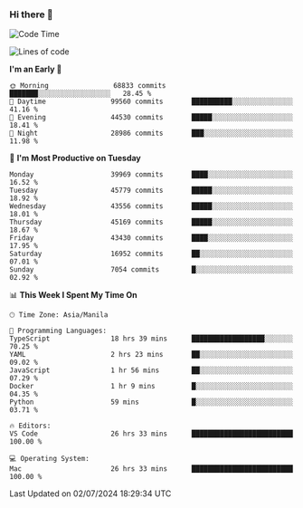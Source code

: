 ### Hi there 👋

<!--START_SECTION:waka-->
![Code Time](http://img.shields.io/badge/Code%20Time-5%2C320%20hrs%2028%20mins-blue)

![Lines of code](https://img.shields.io/badge/From%20Hello%20World%20I%27ve%20Written-112.9%20million%20lines%20of%20code-blue)

**I'm an Early 🐤** 

```text
🌞 Morning                68833 commits       ███████░░░░░░░░░░░░░░░░░░   28.45 % 
🌆 Daytime                99560 commits       ██████████░░░░░░░░░░░░░░░   41.16 % 
🌃 Evening                44530 commits       █████░░░░░░░░░░░░░░░░░░░░   18.41 % 
🌙 Night                  28986 commits       ███░░░░░░░░░░░░░░░░░░░░░░   11.98 % 
```
📅 **I'm Most Productive on Tuesday** 

```text
Monday                   39969 commits       ████░░░░░░░░░░░░░░░░░░░░░   16.52 % 
Tuesday                  45779 commits       █████░░░░░░░░░░░░░░░░░░░░   18.92 % 
Wednesday                43556 commits       █████░░░░░░░░░░░░░░░░░░░░   18.01 % 
Thursday                 45169 commits       █████░░░░░░░░░░░░░░░░░░░░   18.67 % 
Friday                   43430 commits       ████░░░░░░░░░░░░░░░░░░░░░   17.95 % 
Saturday                 16952 commits       ██░░░░░░░░░░░░░░░░░░░░░░░   07.01 % 
Sunday                   7054 commits        █░░░░░░░░░░░░░░░░░░░░░░░░   02.92 % 
```


📊 **This Week I Spent My Time On** 

```text
🕑︎ Time Zone: Asia/Manila

💬 Programming Languages: 
TypeScript               18 hrs 39 mins      ██████████████████░░░░░░░   70.25 % 
YAML                     2 hrs 23 mins       ██░░░░░░░░░░░░░░░░░░░░░░░   09.02 % 
JavaScript               1 hr 56 mins        ██░░░░░░░░░░░░░░░░░░░░░░░   07.29 % 
Docker                   1 hr 9 mins         █░░░░░░░░░░░░░░░░░░░░░░░░   04.35 % 
Python                   59 mins             █░░░░░░░░░░░░░░░░░░░░░░░░   03.71 % 

🔥 Editors: 
VS Code                  26 hrs 33 mins      █████████████████████████   100.00 % 

💻 Operating System: 
Mac                      26 hrs 33 mins      █████████████████████████   100.00 % 
```


 Last Updated on 02/07/2024 18:29:34 UTC
<!--END_SECTION:waka-->


<!--
**rad182/rad182** is a ✨ _special_ ✨ repository because its `README.md` (this file) appears on your GitHub profile.

Here are some ideas to get you started:

- 🔭 I’m currently working on ...
- 🌱 I’m currently learning ...
- 👯 I’m looking to collaborate on ...
- 🤔 I’m looking for help with ...
- 💬 Ask me about ...
- 📫 How to reach me: ...
- 😄 Pronouns: ...
- ⚡ Fun fact: ...
-->
